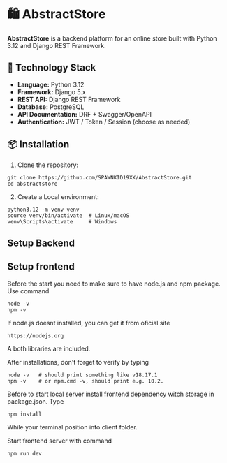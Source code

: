# 🛍️ AbstractStore

**AbstractStore** is a backend platform for an online store built with Python 3.12 and Django REST Framework.

## 🚀 Technology Stack

- **Language:** Python 3.12  
- **Framework:** Django 5.x  
- **REST API:** Django REST Framework  
- **Database:** PostgreSQL  
- **API Documentation:** DRF + Swagger/OpenAPI  
- **Authentication:** JWT / Token / Session (choose as needed)

## 📦 Installation

1. Clone the repository:

```aiignore
git clone https://github.com/SPAWNKID19XX/AbstractStore.git
cd abstractstore
```

2. Create a Local environment:

```aiignore
python3.12 -m venv venv
source venv/bin/activate  # Linux/macOS
venv\Scripts\activate     # Windows
```

## Setup Backend

## Setup frontend
Before the start you need to make sure to have node.js and npm package.
 Use command 
 
    node -v
    npm -v
    
If node.js doesnt installed, you can get it from oficial site

    https://nodejs.org
    
 A both libraries are included. 
 
 After installations, don't forget to verify by typing 
    
    node -v   # should print something like v18.17.1
    npm -v    # or npm.cmd -v, should print e.g. 10.2.

Before to start local server install frontend dependency witch storage in package.json. Type

    npm install

 While your terminal position into client folder.

 Start frontend server with command 

    npm run dev
    